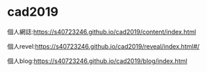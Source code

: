 # cad2019
個人網誌:https://s40723246.github.io/cad2019/content/index.html

個人revel:https://s40723246.github.io/cad2019/reveal/index.html#/

個人blog:https://s40723246.github.io/cad2019/blog/index.html
